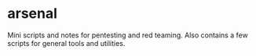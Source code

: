 # arsenal
Mini scripts and notes for pentesting and red teaming. Also contains a few scripts for general tools and utilities. 
